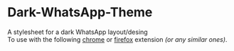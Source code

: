 # Dark-WhatsApp-Theme
A stylesheet for a dark WhatsApp layout/desing<br/>
To use with the following [chrome](https://chrome.google.com/webstore/detail/styler/bogdgcfoocbajfkjjolkmcdcnnellpkb?hl=en) or [firefox](https://addons.mozilla.org/en-US/firefox/addon/stylish/) extension _(or any similar ones)_.
